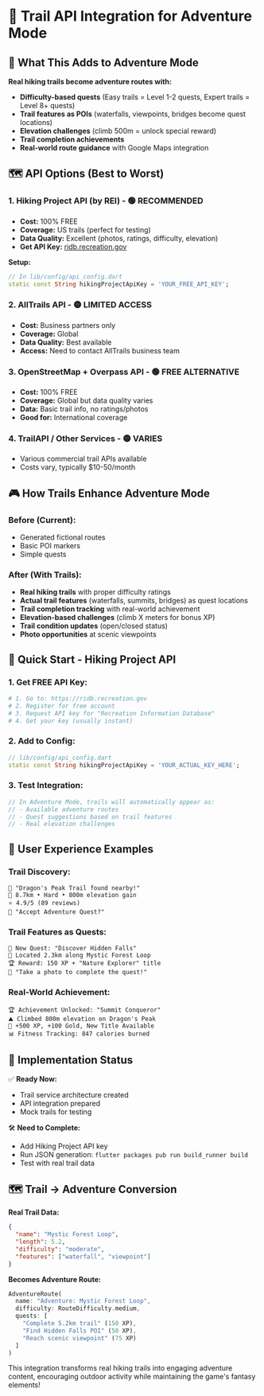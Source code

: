 # 🥾 Trail API Integration for Adventure Mode

## 🎯 **What This Adds to Adventure Mode**

**Real hiking trails become adventure routes with:**
- **Difficulty-based quests** (Easy trails = Level 1-2 quests, Expert trails = Level 8+ quests)
- **Trail features as POIs** (waterfalls, viewpoints, bridges become quest locations)
- **Elevation challenges** (climb 500m = unlock special reward)
- **Trail completion achievements**
- **Real-world route guidance** with Google Maps integration

## 🗺️ **API Options (Best to Worst)**

### **1. Hiking Project API (by REI) - 🟢 RECOMMENDED**
- **Cost:** 100% FREE
- **Coverage:** US trails (perfect for testing)
- **Data Quality:** Excellent (photos, ratings, difficulty, elevation)
- **Get API Key:** [ridb.recreation.gov](https://ridb.recreation.gov)

**Setup:**
```dart
// In lib/config/api_config.dart
static const String hikingProjectApiKey = 'YOUR_FREE_API_KEY';
```

### **2. AllTrails API - 🟡 LIMITED ACCESS**
- **Cost:** Business partners only
- **Coverage:** Global
- **Data Quality:** Best available
- **Access:** Need to contact AllTrails business team

### **3. OpenStreetMap + Overpass API - 🟢 FREE ALTERNATIVE**
- **Cost:** 100% FREE
- **Coverage:** Global but data quality varies
- **Data:** Basic trail info, no ratings/photos
- **Good for:** International coverage

### **4. TrailAPI / Other Services - 🟡 VARIES**
- Various commercial trail APIs available
- Costs vary, typically $10-50/month

## 🎮 **How Trails Enhance Adventure Mode**

### **Before (Current):**
- Generated fictional routes
- Basic POI markers
- Simple quests

### **After (With Trails):**
- **Real hiking trails** with proper difficulty ratings
- **Actual trail features** (waterfalls, summits, bridges) as quest locations
- **Trail completion tracking** with real-world achievement
- **Elevation-based challenges** (climb X meters for bonus XP)
- **Trail condition updates** (open/closed status)
- **Photo opportunities** at scenic viewpoints

## 🚀 **Quick Start - Hiking Project API**

### **1. Get FREE API Key:**
```bash
# 1. Go to: https://ridb.recreation.gov
# 2. Register for free account
# 3. Request API key for "Recreation Information Database"
# 4. Get your key (usually instant)
```

### **2. Add to Config:**
```dart
// lib/config/api_config.dart
static const String hikingProjectApiKey = 'YOUR_ACTUAL_KEY_HERE';
```

### **3. Test Integration:**
```dart
// In Adventure Mode, trails will automatically appear as:
// - Available adventure routes
// - Quest suggestions based on trail features
// - Real elevation challenges
```

## 📱 **User Experience Examples**

### **Trail Discovery:**
```
🥾 "Dragon's Peak Trail found nearby!"
📍 8.7km • Hard • 800m elevation gain
⭐ 4.9/5 (89 reviews)
🎯 "Accept Adventure Quest?"
```

### **Trail Features as Quests:**
```
🎯 New Quest: "Discover Hidden Falls"
📍 Located 2.3km along Mystic Forest Loop
🏆 Reward: 150 XP + "Nature Explorer" title
📸 "Take a photo to complete the quest!"
```

### **Real-World Achievement:**
```
🏆 Achievement Unlocked: "Summit Conqueror"
⛰️ Climbed 800m elevation on Dragon's Peak
🎉 +500 XP, +100 Gold, New Title Available
📊 Fitness Tracking: 847 calories burned
```

## 🔧 **Implementation Status**

✅ **Ready Now:**
- Trail service architecture created
- API integration prepared
- Mock trails for testing

🛠️ **Need to Complete:**
- Add Hiking Project API key
- Run JSON generation: `flutter packages pub run build_runner build`
- Test with real trail data

## 🗺️ **Trail → Adventure Conversion**

**Real Trail Data:**
```json
{
  "name": "Mystic Forest Loop",
  "length": 5.2,
  "difficulty": "moderate", 
  "features": ["waterfall", "viewpoint"]
}
```

**Becomes Adventure Route:**
```dart
AdventureRoute(
  name: "Adventure: Mystic Forest Loop",
  difficulty: RouteDifficulty.medium,
  quests: [
    "Complete 5.2km trail" (150 XP),
    "Find Hidden Falls POI" (50 XP),
    "Reach scenic viewpoint" (75 XP)
  ]
)
```

This integration transforms real hiking trails into engaging adventure content, encouraging outdoor activity while maintaining the game's fantasy elements! 